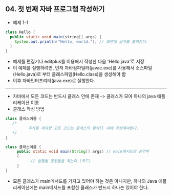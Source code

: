 ## 04. 첫 번째 자바 프로그램 작성하기
* 예제 1-1
```java
class Hello {
  public static void main(string[] args) {
    System.out.println("Hello, world."); // 화면에 글자를 출력한다.
  }
}
```
* 예제를 편집기나 editplus를 이용해서 작성한 다음 'Hello,java'로 저장
* 이 예제를 실행하려면, 먼저 자바컴파일러(javac.exe)를 사용해서 소스파일(Hello.java)로 부터 클래스파일(Hello.class)을 생성해야 함
* 이후 자바인터프리터(java.exe)로 실행한다.
---
* 자바에서 모든 코드는 반드시 클래스 안에 존재 -> 클래스가 모여 하나의 java 애플리케이션 이룸
* 클래스 작성 방법
```java
class 클래스이름 {
   /*
          주석을 제외한 모든 코드는 클래스의 블럭{} 내에 작성해야한다.
   */
}
```
```java
class 클래스이름 {
     public static void main(String[] args) // main메서드의 선언부
     {
           // 실행될 문장들을 적는다.(코드)
     }
}
```
* 모든 클래스가 main메서드를 가지고 있어야 하는 것은 아니지만, 하나의 Java 애플리케이션에는 main메서드를 포함한 클래스가 반드시 하나는 있어야 한다.
